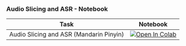 ### Audio Slicing and ASR - Notebook

| Task                                     | Notebook                                                                                                                                                                                                            |
|------------------------------------------|---------------------------------------------------------------------------------------------------------------------------------------------------------------------------------------------------------------------|
|Audio Slicing and ASR (Mandarin Pinyin) | [![Open In Colab](https://colab.research.google.com/assets/colab-badge.svg)](https://colab.research.google.com/github/AlexandaJerry/PPASR/blob/develop/PPASR-preprocessor-final.ipynb) |
